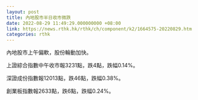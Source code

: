 ```yaml
---
layout: post
title: 內地股市半日收市微跌
date: 2022-08-29 11:49:29.000000000 +08:00
link: https://news.rthk.hk/rthk/ch/component/k2/1664575-20220829.htm
categories: rthk
---
```


內地股市上午偏軟，股份輪動加快。

上證綜合指數中午收市報3231點，跌4點，跌幅0.14%。

深證成份指數報12013點，跌46點，跌幅0.38%。

創業板指數報2633點，跌6點，跌幅0.24%。
